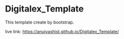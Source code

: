 # Digitalex_Template
This template create by bootstrap.

live link: https://anujvashist.github.io/Digitalex_Template/
